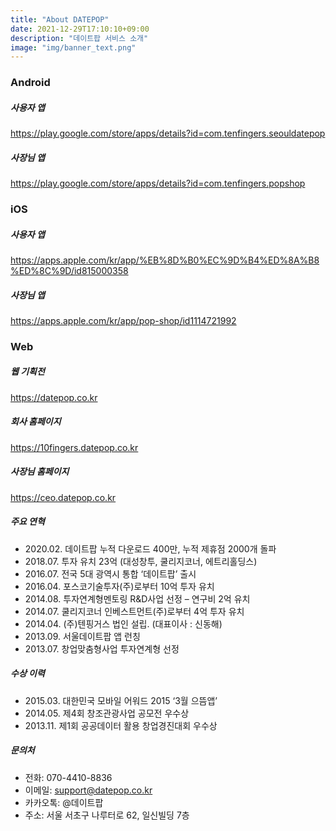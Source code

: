 ```yaml
---
title: "About DATEPOP"
date: 2021-12-29T17:10:10+09:00
description: "데이트팝 서비스 소개"
image: "img/banner_text.png"
---
```


### Android

##### 사용자 앱

https://play.google.com/store/apps/details?id=com.tenfingers.seouldatepop


##### 사장님 앱

https://play.google.com/store/apps/details?id=com.tenfingers.popshop

### iOS

##### 사용자 앱

https://apps.apple.com/kr/app/%EB%8D%B0%EC%9D%B4%ED%8A%B8%ED%8C%9D/id815000358

##### 사장님 앱

https://apps.apple.com/kr/app/pop-shop/id1114721992


### Web

##### 웹 기획전

https://datepop.co.kr

##### 회사 홈페이지

https://10fingers.datepop.co.kr

##### 사장님 홈페이지

https://ceo.datepop.co.kr


##### 주요 연혁
- 2020.02. 데이트팝 누적 다운로드 400만, 누적 제휴점 2000개 돌파
- 2018.07. 투자 유치 23억 (대성창투, 쿨리지코너, 에트리홀딩스)
- 2016.07. 전국 5대 광역시 통합 ‘데이트팝’ 출시
- 2016.04. 포스코기술투자(주)로부터 10억 투자 유치
- 2014.08. 투자연계형멘토링 R&D사업 선정 – 연구비 2억 유치
- 2014.07. 쿨리지코너 인베스트먼트(주)로부터 4억 투자 유치
- 2014.04. (주)텐핑거스 법인 설립. (대표이사 : 신동해)
- 2013.09. 서울데이트팝 앱 런칭
- 2013.07. 창업맞춤형사업 투자연계형 선정

##### 수상 이력
- 2015.03. 대한민국 모바일 어워드 2015 ‘3월 으뜸앱’
- 2014.05. 제4회 창조관광사업 공모전 우수상
- 2013.11. 제1회 공공데이터 활용 창업경진대회 우수상

##### 문의처
- 전화: 070-4410-8836
- 이메일: support@datepop.co.kr
- 카카오톡: @데이트팝
- 주소: 서울 서초구 나루터로 62, 일신빌딩 7층